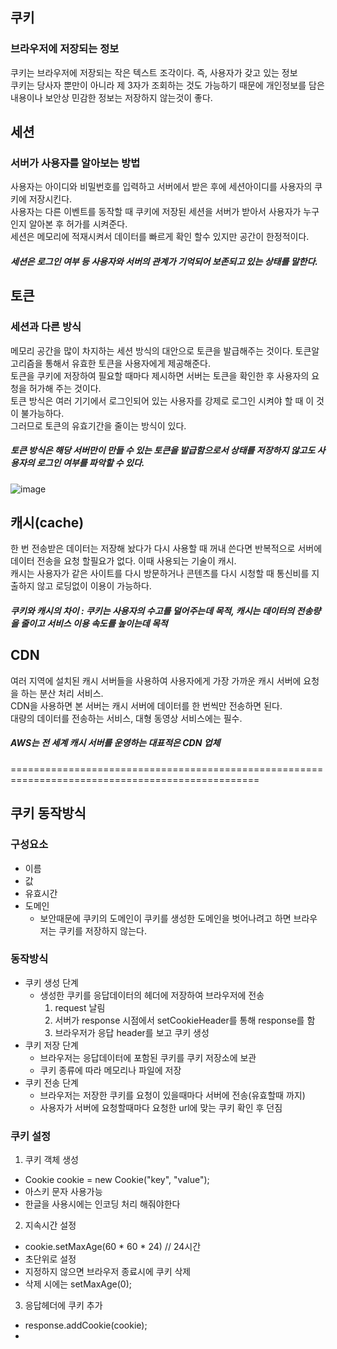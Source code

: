 ## 쿠키
### 브라우저에 저장되는 정보
쿠키는 브라우저에 저장되는 작은 텍스트 조각이다. 즉, 사용자가 갖고 있는 정보  
쿠키는 당사자 뿐만이 아니라 제 3자가 조회하는 것도 가능하기 때문에 개인정보를 담은 내용이나 보안상 민감한 정보는 저장하지 않는것이 좋다.

## 세션
### 서버가 사용자를 알아보는 방법
사용자는 아이디와 비밀번호를 입력하고 서버에서 받은 후에 세션아이디를 사용자의 쿠키에 저장시킨다.  
사용자는 다른 이벤트를 동작할 때 쿠키에 저장된 세션을 서버가 받아서 사용자가 누구인지 알아본 후 허가를 시켜준다.  
세션은 메모리에 적재시켜서 데이터를 빠르게 확인 할수 있지만 공간이 한정적이다.
##### 세션은 로그인 여부 등 사용자와 서버의 관계가 기억되어 보존되고 있는 상태를 말한다.

## 토큰
### 세션과 다른 방식
메모리 공간을 많이 차지하는 세션 방식의 대안으로 토큰을 발급해주는 것이다. 토큰알고리즘을 통해서 유효한 토큰을 사용자에게 제공해준다.  
토큰을 쿠키에 저장하여 필요할 때마다 제시하면 서버는 토큰을 확인한 후 사용자의 요청을 허가해 주는 것이다.  
토큰 방식은 여러 기기에서 로그인되어 있는 사용자를 강제로 로그인 시켜야 할 때 이 것이 불가능하다.  
그러므로 토큰의 유효기간을 줄이는 방식이 있다.
##### 토큰 방식은 해당 서버만이 만들 수 있는 토큰을 발급함으로서 상태를 저장하지 않고도 사용자의 로그인 여부를 파악할 수 있다.

![image](https://user-images.githubusercontent.com/64400738/223934619-d7d13aec-ae92-4935-b7c0-73f15e0be200.png)

## 캐시(cache)
한 번 전송받은 데이터는 저장해 놨다가 다시 사용할 때 꺼내 쓴다면 반복적으로 서버에 데이터 전송을 요청 할필요가 없다. 이때 사용되는 기술이 캐시.  
캐시는 사용자가 같은 사이트를 다시 방문하거나 콘텐츠를 다시 시청할 때 통신비를 지출하지 않고 로딩없이 이용이 가능하다.  
##### 쿠키와 캐시의 차이 : 쿠키는 사용자의 수고를 덜어주는데 목적, 캐시는 데이터의 전송량을 줄이고 서비스 이용 속도를 높이는데 목적

## CDN
여러 지역에 설치된 캐시 서버들을 사용하여 사용자에게 가장 가까운 캐시 서버에 요청을 하는 분산 처리 서비스.  
CDN을 사용하면 본 서버는 캐시 서버에 데이터를 한 번씩만 전송하면 된다.  
대량의 데이터를 전송하는 서비스, 대형 동영상 서비스에는 필수.  
##### AWS는 전 세계 캐시 서버를 운영하는 대표적은 CDN 업체


=================================================================================================  
  
## 쿠키 동작방식
### 구성요소
- 이름
- 값
- 유효시간
- 도메인
  - 보안때문에 쿠키의 도메인이 쿠키를 생성한 도메인을 벗어나려고 하면 브라우저는 쿠키를 저장하지 않는다.
### 동작방식
- 쿠키 생성 단계
  - 생성한 쿠키를 응답데이터의 헤더에 저장하여 브라우저에 전송
    1) request 날림
    2) 서버가 response 시점에서 setCookieHeader를 통해 response를 함
    3) 브라우저가 응답 header를 보고 쿠키 생성
- 쿠키 저장 단계
  - 브라우저는 응답데이터에 포함된 쿠키를 쿠키 저장소에 보관
  - 쿠키 종류에 따라 메모리나 파일에 저장
- 쿠키 전송 단계
  - 브라우저는 저장한 쿠키를 요청이 있을때마다 서버에 전송(유효할때 까지)
  - 사용자가 서버에 요청할때마다 요청한 url에 맞는 쿠키 확인 후 던짐

### 쿠키 설정
1. 쿠키 객체 생성
  - Cookie cookie = new Cookie("key", "value");
  - 아스키 문자 사용가능
  - 한글을 사용시에는 인코딩 처리 해줘야한다
2. 지속시간 설정
  - cookie.setMaxAge(60 * 60 * 24)  // 24시간
  - 초단위로 설정
  - 지정하지 않으면 브라우저 종료시에 쿠키 삭제
  - 삭제 시에는 setMaxAge(0);
3. 응답헤더에 쿠키 추가
  - response.addCookie(cookie);
  - 
